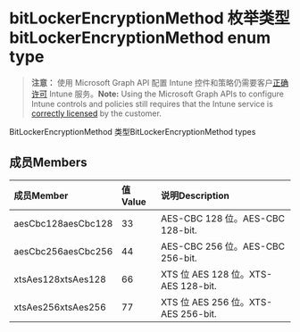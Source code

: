 # <a name="bitlockerencryptionmethod-enum-type"></a><span data-ttu-id="eae85-101">bitLockerEncryptionMethod 枚举类型</span><span class="sxs-lookup"><span data-stu-id="eae85-101">bitLockerEncryptionMethod enum type</span></span>

> <span data-ttu-id="eae85-102">**注意：** 使用 Microsoft Graph API 配置 Intune 控件和策略仍需要客户[正确许可](https://go.microsoft.com/fwlink/?linkid=839381) Intune 服务。</span><span class="sxs-lookup"><span data-stu-id="eae85-102">**Note:** Using the Microsoft Graph APIs to configure Intune controls and policies still requires that the Intune service is [correctly licensed](https://go.microsoft.com/fwlink/?linkid=839381) by the customer.</span></span>

<span data-ttu-id="eae85-103">BitLockerEncryptionMethod 类型</span><span class="sxs-lookup"><span data-stu-id="eae85-103">BitLockerEncryptionMethod types</span></span>
## <a name="members"></a><span data-ttu-id="eae85-104">成员</span><span class="sxs-lookup"><span data-stu-id="eae85-104">Members</span></span>
|<span data-ttu-id="eae85-105">成员</span><span class="sxs-lookup"><span data-stu-id="eae85-105">Member</span></span>|<span data-ttu-id="eae85-106">值</span><span class="sxs-lookup"><span data-stu-id="eae85-106">Value</span></span>|<span data-ttu-id="eae85-107">说明</span><span class="sxs-lookup"><span data-stu-id="eae85-107">Description</span></span>|
|:---|:---|:---|
|<span data-ttu-id="eae85-108">aesCbc128</span><span class="sxs-lookup"><span data-stu-id="eae85-108">aesCbc128</span></span>|<span data-ttu-id="eae85-109">3</span><span class="sxs-lookup"><span data-stu-id="eae85-109">3</span></span>|<span data-ttu-id="eae85-110">AES-CBC 128 位。</span><span class="sxs-lookup"><span data-stu-id="eae85-110">AES-CBC 128-bit.</span></span>|
|<span data-ttu-id="eae85-111">aesCbc256</span><span class="sxs-lookup"><span data-stu-id="eae85-111">aesCbc256</span></span>|<span data-ttu-id="eae85-112">4</span><span class="sxs-lookup"><span data-stu-id="eae85-112">4</span></span>|<span data-ttu-id="eae85-113">AES-CBC 256 位。</span><span class="sxs-lookup"><span data-stu-id="eae85-113">AES-CBC 256-bit.</span></span>|
|<span data-ttu-id="eae85-114">xtsAes128</span><span class="sxs-lookup"><span data-stu-id="eae85-114">xtsAes128</span></span>|<span data-ttu-id="eae85-115">6</span><span class="sxs-lookup"><span data-stu-id="eae85-115">6</span></span>|<span data-ttu-id="eae85-116">XTS 位 AES 128 位。</span><span class="sxs-lookup"><span data-stu-id="eae85-116">XTS-AES 128-bit.</span></span>|
|<span data-ttu-id="eae85-117">xtsAes256</span><span class="sxs-lookup"><span data-stu-id="eae85-117">xtsAes256</span></span>|<span data-ttu-id="eae85-118">7</span><span class="sxs-lookup"><span data-stu-id="eae85-118">7</span></span>|<span data-ttu-id="eae85-119">XTS 位 AES 256 位。</span><span class="sxs-lookup"><span data-stu-id="eae85-119">XTS-AES 256-bit.</span></span>|




